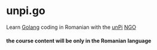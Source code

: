 # unpi.go

Learn [Golang](https://go-tour-ro.appspot.com/) coding in Romanian with the [unPi](https://www.unpi.ro/english) [NGO](https://www.unpi.ro/ngo/)

#### the course content will be only in the Romanian language
